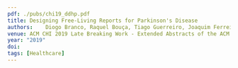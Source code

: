 ```yaml
---
pdf: ./pubs/chi19_ddhp.pdf
title: Designing Free-Living Reports for Parkinson's Disease
authors: 	Diogo Branco, Raquel Bouça, Tiago Guerreiro, Joaquim Ferreira
venue: ACM CHI 2019 Late Breaking Work - Extended Abstracts of the ACM Conference on Human Factors in Computing Systems, Glasgow, UK, May, 2019
year: "2019"
doi: 
tags: [Healthcare]
---
```

